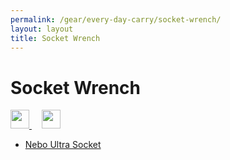 ```yaml
---
permalink: /gear/every-day-carry/socket-wrench/
layout: layout
title: Socket Wrench
---
```


<div class="center">

   <h1>Socket Wrench</h1>
   
   <a href="https://github.com/StevenTammen/steventammen.github.io/edit/master/pages/gear/every-day-carry/socket-wrench.md" target="_blank">
     <img src="https://steventammen.github.io/assets/images/GitHub.png" height="30" width="30">
   </a> &nbsp; &nbsp;
   
   <a href="http://prose.io/#StevenTammen/steventammen.github.io/edit/master/pages/gear/every-day-carry/socket-wrench.md" target="_blank">
     <img src="https://steventammen.github.io/assets/images/Prose.png" height="30" width="30">
   </a>
   
</div>

- [Nebo Ultra Socket](https://www.amazon.com/gp/product/B00327HT5W/)
